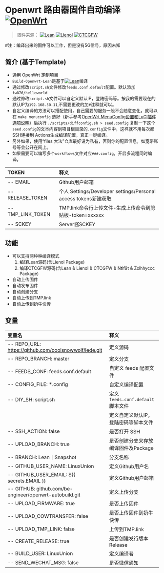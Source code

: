 # Openwrt 路由器固件自动编译 [![OpenWrt](https://img.shields.io/badge/From-OpenWrt-blue.svg?style=for-the-badge&logo=appveyor)](https://github.com/openwrt/openwrt) 

>固件来源：
[![Lean](https://img.shields.io/badge/Lede-Lean-red.svg?style=flat&logo=appveyor)](https://github.com/coolsnowwolf/lede)
[![Lienol](https://img.shields.io/badge/Package-Lienol-blueviolet.svg?style=flat&logo=appveyor)](https://github.com/Lienol/openwrt-package)
[![CTCGFW](https://img.shields.io/badge/OpenWrt-CTCGFW-orange.svg?style=flat&logo=appveyor)](https://github.com/project-openwrt/openwrt)


#注：编译出来的固件可以工作，但是没有5G信号，原因未知
## 简介 (基于Template)

- 通用 OpenWrt 定制项目
- `Build-Openwrt-Lean`是基于[![Lean](https://img.shields.io/badge/Lede-Lean-red.svg?style=flat&logo=appveyor)](https://github.com/coolsnowwolf/lede)编译
- 通过修改`script.sh`文件修改`feeds.conf.default`配置。默认添加`fw876/helloworld`
- 通过修改`script.sh`文件可以自定义默认IP，登陆密码等。按我的需要现在的默认IP为`192.168.50.11`,不需要更改的加`#`注释就可以。
- 自定义编译的方法可以搭配使用，自己需要的服务一般不会随意变化，就可以在 `make menuconfig` 选好（新手参考[OpenWrt MenuConfig设置和LuCI插件选项说明](https://mtom.ml/827.html)）后执行 `./scripts/diffconfig.sh > seed.config` 复制一下这个`seed.config`的文本内容到项目根目录的`.config`文件中，这样就不用每次都SSH连接到 Actions生成编译配置，真正一键编译。
- 另外如果，使用“files 大法”仓库最好设为私有，否则你的配置信息，如宽带账号等会公开在网上。
- 如果需要可以编写多个`workflows`文件对应`###.config`，开启多流程同时编译。


| TOKEN             | 释义                                                            |
| :---------------- | :-------------------------------------------------------------- |
| -- EMAIL          | Github用户邮箱                                                  |
| -- RELEASE_TOKEN  | 个人 Settings/Developer settings/Personal access tokens新建获取 |
| -- TMP_LINK_TOKEN | TMP.link命令行上传文件-生成上传命令到剪贴板-token=xxxxxx        |
| -- SCKEY          | Server酱SCKEY                                                   |

## 功能

- 可以支持两种种编译模式
  1. 编译Lean源码(含Lienol Package)
  2. 编译CTCGFW源码(含Lean & Lienol & CTCGFW & Ntlf9t & Zxlhhyccc Package)
- 自动上传固件
- 自动发布固件
- 自动创建分支
- 自动上传到TMP.link
- 自动上传到奶牛快传

## 变量

| 变量名                                                  | 释义                                 |
| :------------------------------------------------------ | :----------------------------------- |
| -- REPO_URL: <https://github.com/coolsnowwolf/lede.git> | 定义源码                             |
| -- REPO_BRANCH: master                                  | 定义分支                             |
| -- FEEDS_CONF: feeds.conf.default                       | 自定义 feeds 配置文件                |
| -- CONFIG_FILE: *.config                                | 自定义编译配置                       |
| -- DIY_SH: script.sh                                    | 定义`feeds.conf.default`脚本文件     |
|                                                         | 定义自定义默认IP，登陆密码等脚本文件 |
| -- SSH_ACTION: false                                    | 是否打开 SSH                         |
| -- UPLOAD_BRANCH: true                                  | 是否创建分支来存放编译固件及Package  |
| -- BRANCH: Lean｜Snapshot                               | 分支名称                             |
| -- GITHUB_USER_NAME: LinuxUnion                         | 定义Github用户名                     |
| -- GITHUB_USER_EMAIL: ${{ secrets.EMAIL }}              | 定义Github用户邮箱                   |
| -- GITHUB: github.com/be-engineer/openwrt-autobuild.git | 定义上传分支                         |
| -- UPLOAD_FIRMWARE: true                                | 是否上传固件                         |
| -- UPLOAD_COWTRANSFER: false                            | 是否上传固件到奶牛快传               |
| -- UPLOAD_TMP_LINK: false                               | 上传到TMP.link                       |
| -- CREATE_RELEASE: true                                 | 是否创建发行版本 Release             |
| -- BUILD_USER: LinuxUnion                               | 定义编译者                           |
| -- SEND_WECHAT_MSG: false                               | 是否微信通知                         |
